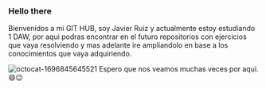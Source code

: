 ### Hello there 

Bienvenidos a mi GIT HUB, soy Javier Ruiz y actualmente estoy estudiando 1 DAW, por aqui podras encontrar en el futuro repositorios con ejercicios que vaya resolviendo y mas adelante ire ampliandolo en base a los conocimientos que vaya adquiriendo.

![octocat-1696845645521](https://github.com/javi97ruiz/javi97ruiz/assets/146001480/94af2f3a-ef62-41fa-bd42-3f6aaaa036d5)
Espero que nos veamos muchas veces por aqui. 😄😉

